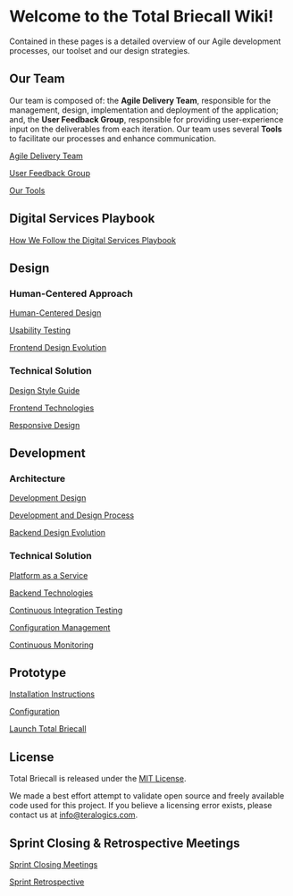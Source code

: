 # Welcome to the Total Briecall Wiki!
Contained in these pages is a detailed overview of our Agile development processes, our toolset and our design strategies.

## Our Team
Our team is composed of: the **Agile Delivery Team**, responsible for the management, design, implementation and deployment of the application; and, the **User Feedback Group**, responsible for providing user-experience input on the deliverables from each iteration. Our team uses several **Tools** to facilitate our processes and enhance communication.

[Agile Delivery Team](/docs/Agile-Delivery-Team.md)

[User Feedback Group](/docs/User-Feedback-Group.md)

[Our Tools](/docs/Tools.md)

## Digital Services Playbook

[How We Follow the Digital Services Playbook](/docs/Digital-Services-Playbook.md)

## Design

### Human-Centered Approach

[Human-Centered Design](/docs/Human-Centered-Design.md)

[Usability Testing](/docs/Usability-Testing.md)

[Frontend Design Evolution](/docs/Front-End-Design-Evolution.md)

### Technical Solution

[Design Style Guide](/docs/Style-Guide.md)

[Frontend Technologies](/docs/Frontend-Technologies.md)

[Responsive Design](/docs/Responsive-Design.md)

## Development

### Architecture

[Development Design](/docs/Design.md)

[Development and Design Process](/docs/Development-and-Design-Process.md)

[Backend Design Evolution](/docs/Backend-Design-Evolution.md)

### Technical Solution

[Platform as a Service](/docs/Platform-as-a-Service.md)

[Backend Technologies](/docs/Backend-Technologies.md)

[Continuous Integration Testing](/docs/Continuous-Integration.md)

[Configuration Management](/docs/Configuration-Management.md)

[Continuous Monitoring](/docs/Continuous-Monitoring.md)

## Prototype

[Installation Instructions](/docs/Installation-Instructions.md)

[Configuration](/docs/Configuration.md)

<a href="https://www.totalbriecall.com/" target="_blank">Launch Total Briecall</a>

## License

Total Briecall is released under the [MIT License](https://github.com/TeraLogics/TotalBriecall/blob/master/LICENSE).

We made a best effort attempt to validate open source and freely available code used for this project.  If you believe a licensing error exists, please contact us at info@teralogics.com.

## Sprint Closing & Retrospective Meetings

[Sprint Closing Meetings](/docs/Sprint-Closing-&-Retrospective-Documentation.md#sprint-closing-meetings)

[Sprint Retrospective](/docs/Sprint-Closing-&-Retrospective-Documentation.md#sprint-retrospective)